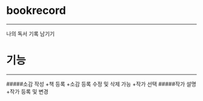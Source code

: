 # bookrecord
----- 
나의 독서 기록 남기기


# 기능
------
#####소감 작성
+책 등록
+소감 등록
수정 및 삭제 가능
+작가 선택 
#####작가 설명
+작가 등록 및 변경 

